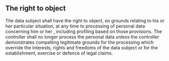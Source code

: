 ## The right to object
The data subject shall have the right to object, on grounds relating to his or her particular situation, at any time to processing of personal data concerning him or her , including profiling based on those provisions. The controller shall no longer process the personal data unless the controller demonstrates compelling legitimate grounds for the processing which override the interests, rights and freedoms of the data subject or for the establishment, exercise or defence of legal claims.
